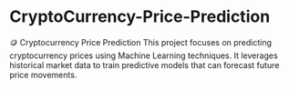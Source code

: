 # CryptoCurrency-Price-Prediction
🪙 Cryptocurrency Price Prediction  This project focuses on predicting cryptocurrency prices using Machine Learning techniques. It leverages historical market data to train predictive models that can forecast future price movements.
